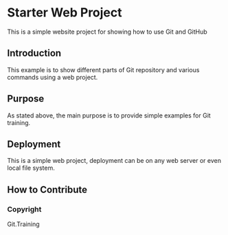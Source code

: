 # Starter Web Project

This is a simple website project for showing how to use Git and GitHub

## Introduction

This example is to show different parts of Git repository and various commands using a web project.

## Purpose

As stated above, the main purpose is to provide simple examples for Git training.

## Deployment

This is a simple web project, deployment can be on any web server or even local file system.

## How to Contribute

### Copyright
Git.Training